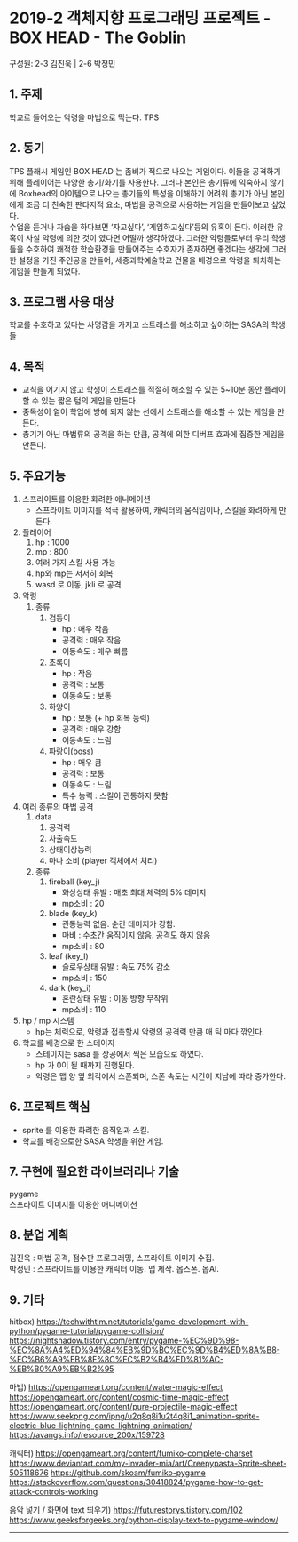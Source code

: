# 2019-2 객체지향 프로그래밍 프로젝트 - **BOX HEAD - The Goblin**
구성원: 2-3 김진욱 | 2-6 박정민

## 1. 주제
학교로 들어오는 악령을 마법으로 막는다.
TPS

## 2. 동기
TPS 플래시 게임인 BOX HEAD 는 좀비가 적으로 나오는 게임이다. 이들을 공격하기 위해 플레이어는 다양한 총기/화기를 사용한다. 그러나 본인은 총기류에 익숙하지 않기에 Boxhead의 아이템으로 나오는 총기들의 특성을 이해하기 어려워 총기가 아닌 본인에게 조금 더 친숙한 판타지적 요소, 마법을 공격으로 사용하는 게임을 만들어보고 싶었다.  
수업을 듣거나 자습을 하다보면 ‘자고싶다’, ‘게임하고싶다’등의 유혹이 든다. 이러한 유혹이 사실 악령에 의한 것이 였다면 어떨까 생각하였다. 그러한 악령들로부터 우리 학생들을 수호하여 쾌적한 학습환경을 만들어주는 수호자가 존재하면 좋겠다는 생각에 그러한 설정을 가진 주인공을 만들어, 세종과학예술학교 건물을 배경으로 악령을 퇴치하는 게임을 만들게 되었다.

## 3. 프로그램 사용 대상
학교를 수호하고 있다는 사명감을 가지고 스트래스를 해소하고 싶어하는 SASA의 학생들

## 4. 목적
- 교칙을 어기지 않고 학생이 스트래스를 적절히 해소할 수 있는 5~10분 동안 플레이 할 수 있는 짧은 텀의 게임을 만든다.
- 중독성이 옅어 학업에 방해 되지 않는 선에서 스트래스를 해소할 수 있는 게임을 만든다.
- 총기가 아닌 마법류의 공격을 하는 만큼, 공격에 의한 디버프 효과에 집중한 게임을 만든다.

## 5. 주요기능
1. 스프라이트를 이용한 화려한 애니메이션
	- 스프라이트 이미지를 적극 활용하여, 캐릭터의 움직임이나, 스킬을 화려하게 만든다.
1. 플레이어
    1. hp : 1000
    2. mp : 800
    3. 여러 가지 스킬 사용 가능
    4. hp와 mp는 서서히 회복
    5. wasd 로 이동, jkli 로 공격
1. 악령  
	1. 종류  
		1. 검둥이
		    - hp : 매우 작음
		    - 공격력 : 매우 작음
		    - 이동속도 : 매우 빠름
		1. 초록이
		    - hp : 작음
		    - 공격력 : 보통
		    - 이동속도 : 보통
		1. 하양이
		    - hp : 보통 (+ hp 회복 능력)
		    - 공격력 : 매우 강함
		    - 이동속도 : 느림
		1. 파랑이(boss)
		    - hp : 매우 큼
		    - 공격력 : 보통
		    - 이동속도 : 느림
		    - 특수 능력 : 스킬이 관통하지 못함
1. 여러 종류의 마법 공격
    1. data
        1. 공격력
        1. 사출속도
        1. 상태이상능력
        1. 마나 소비 (player 객체에서 처리)
  	1. 종류
		1. fireball (key_j)
		    - 화상상태 유발 : 매초 최대 체력의 5% 데미지
		    - mp소비 : 20
		1. blade (key_k)
		    - 관통능력 없음. 순간 데미지가 강함.
		    - 마비 : 수초간 움직이지 않음. 공격도 하지 않음
		    - mp소비 : 80
		1. leaf (key_l)
		    - 슬로우상태 유발 : 속도 75% 감소
		    - mp소비 : 150
		1. dark (key_i)
		    - 혼란상태 유발 : 이동 방향 무작위
		    - mp소비 : 110
1. hp / mp 시스템  
	- hp는 체력으로, 악령과 접촉할시 악령의 공격력 만큼 매 틱 마다 깎인다.  
2. 학교를 배경으로 한 스테이지  
    - 스테이지는 sasa 를 상공에서 찍은 모습으로 하였다.
	- hp 가 0이 될 때까지 진행된다.
	- 악령은 맵 양 옆 외각에서 스폰되며, 스폰 속도는 시간이 지남에 따라 증가한다.

## 6. 프로젝트 핵심
- sprite 를 이용한 화려한 움직임과 스킬.  
- 학교를 배경으로한 SASA 학생을 위한 게임.

## 7. 구현에 필요한 라이브러리나 기술
pygame  
스프라이트 이미지를 이용한 애니메이션  

## 8. **분업 계획**
김진욱 : 마법 공격, 점수판 프로그래밍, 스프라이트 이미지 수집.  
박정민 : 스프라이트를 이용한 캐릭터 이동. 맵 제작. 몹스폰. 몹AI.

## 9. 기타

hitbox)
https://techwithtim.net/tutorials/game-development-with-python/pygame-tutorial/pygame-collision/
https://nightshadow.tistory.com/entry/pygame-%EC%9D%98-%EC%8A%A4%ED%94%84%EB%9D%BC%EC%9D%B4%ED%8A%B8-%EC%B6%A9%EB%8F%8C%EC%B2%B4%ED%81%AC-%EB%B0%A9%EB%B2%95

마법)
https://opengameart.org/content/water-magic-effect
https://opengameart.org/content/cosmic-time-magic-effect
https://opengameart.org/content/pure-projectile-magic-effect 
https://www.seekpng.com/ipng/u2q8q8i1u2t4q8i1_animation-sprite-electric-blue-lightning-game-lightning-animation/ 
https://avangs.info/resource_200x/159728

캐릭터)
https://opengameart.org/content/fumiko-complete-charset
https://www.deviantart.com/my-invader-mia/art/Creepypasta-Sprite-sheet-505118676
https://github.com/skoam/fumiko-pygame
https://stackoverflow.com/questions/30418824/pygame-how-to-get-attack-controls-working

음악 넣기 / 화면에 text 띄우기)
https://futurestorys.tistory.com/102
https://www.geeksforgeeks.org/python-display-text-to-pygame-window/

<hr>
